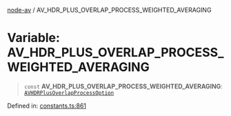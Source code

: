 [node-av](../globals.md) / AV\_HDR\_PLUS\_OVERLAP\_PROCESS\_WEIGHTED\_AVERAGING

# Variable: AV\_HDR\_PLUS\_OVERLAP\_PROCESS\_WEIGHTED\_AVERAGING

> `const` **AV\_HDR\_PLUS\_OVERLAP\_PROCESS\_WEIGHTED\_AVERAGING**: [`AVHDRPlusOverlapProcessOption`](../type-aliases/AVHDRPlusOverlapProcessOption.md)

Defined in: [constants.ts:861](https://github.com/seydx/av/blob/f8631fc881b394300b1479f511d55cf1c370a87f/src/constants/constants.ts#L861)
